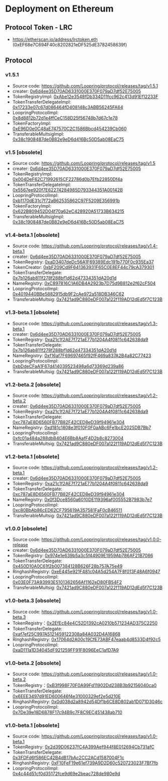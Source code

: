 # Deployment on Ethereum


## Protocol Token - LRC

- https://etherscan.io/address/lrctoken.eth (0xEF68e7C694F40c8202821eDF525dE3782458639f)

## Protocol

### v1.5.1

- Source code: https://github.com/Loopring/protocol/releases/tag/v1.5.1
- creater: [0x6d4ee35D70AD6331000E370F079aD7df52E75005](https://etherscan.io/address/0x6d4ee35D70AD6331000E370F079aD7df52E75005)  
- TokenRegistryImpl: [0xAbe12e3548fDb334D11fcc962c413d91Ef12233F](https://etherscan.io/address/0xAbe12e3548fDb334D11fcc962c413d91Ef12233F)    
- TokenTransferDelegateImpl: [0x17233e07c67d086464fD408148c3ABB56245FA64](https://etherscan.io/address/0x17233e07c67d086464fD408148c3ABB56245FA64)    
- LoopringProtocolImpl:  [0x8d8812b72d1e4ffCeC158D25f56748b7d67c1e78](https://etherscan.io/address/0x8d8812b72d1e4ffCeC158D25f56748b7d67c1e78)    
- TokenFactoryImpl: [0xE96D0e0C48aE747570C2C1586Bbcd454239Cb060](https://etherscan.io/address/0xE96D0e0C48aE747570C2C1586Bbcd454239Cb060)    
- TransferableMultsigImpl:  [0x38c1908487de0B82e9eD6d416Bc50D5ab08EaC75](https://etherscan.io/address/0x38c1908487de0B82e9eD6d416Bc50D5ab08EaC75)    


### v1.5 [obsolete]

- Source code: https://github.com/Loopring/protocol/releases/tag/v1.5
- creater: [0x6d4ee35D70AD6331000E370F079aD7df52E75005](https://etherscan.io/address/0x6d4ee35D70AD6331000E370F079aD7df52E75005)  
- TokenRegistryImpl: [0x004DeF62C71992615CF22786d0b7Efb22850Df4a](https://etherscan.io/address/0x004DeF62C71992615CF22786d0b7Efb22850Df4a)    
- TokenTransferDelegateImpl: [0x5567ee920f7E62274284985D793344351A00142B](https://etherscan.io/address/0x5567ee920f7E62274284985D793344351A00142B)    
- LoopringProtocolImpl:  [0xb1170dE31c7f72aB62535862C97F5209E356991b](https://etherscan.io/address/0xb1170dE31c7f72aB62535862C97F5209E356991b)    
- TokenFactoryImpl: [0x622B809452D04f70a62eC428920A51733B634215](https://etherscan.io/address/0x622B809452D04f70a62eC428920A51733B634215)    
- TransferableMultsigImpl:  [0x38c1908487de0B82e9eD6d416Bc50D5ab08EaC75](https://etherscan.io/address/0x38c1908487de0B82e9eD6d416Bc50D5ab08EaC75)    


### v1.4-beta.1 [obsolete]

- Source code: https://github.com/Loopring/protocol/releases/tag/v1.4-beta.1
- creater: [0x6d4ee35D70AD6331000E370F079aD7df52E75005](https://etherscan.io/address/0x6d4ee35D70AD6331000E370F079aD7df52E75005)  
- TokenRegistry: [0xaD3407deDc56A1F69389Edc191b770F0c935Ea37](https://etherscan.io/address/0xaD3407deDc56A1F69389Edc191b770F0c935Ea37)    
- TokenCreator: [0xbF209Cd9F641363931F65C0E8EF44c79cA379301](https://etherscan.io/address/0xbF209Cd9F641363931F65C0E8EF44c79cA379301)    
- TokenTransferDelegate: [0x7b126ab811f278f288bf1d62d47334351dA20d1d](https://etherscan.io/address/0x7b126ab811f278f288bf1d62d47334351dA20d1d)    
- NameRegistry: [0xC897816C1A6DB4A2923b7D75d9B812e2f62cF504](https://etherscan.io/address/0xC897816C1A6DB4A2923b7D75d9B812e2f62cF504)    
- LoopringProtocolImpl:  [0x4019440BBe5882915db9F2cAe972a518DB346C62](https://etherscan.io/address/0x4019440BBe5882915db9F2cAe972a518DB346C62)    
- TransferableMultsig:  [0x7421ad9C880eDF007a122f119AD12dEd5f7C123B](https://etherscan.io/address/0x7421ad9C880eDF007a122f119AD12dEd5f7C123B)    


### v1.3-beta.1 [obsolete]

- Source code: https://github.com/Loopring/protocol/releases/tag/v1.3-beta.1
- creater: [0x6d4ee35D70AD6331000E370F079aD7df52E75005](https://etherscan.io/address/0x6d4ee35D70AD6331000E370F079aD7df52E75005)  
- TokenRegistry: [0xa21c1f2AE7f721aE77b1204A4f0811c642638da9](https://etherscan.io/address/0xa21c1f2AE7f721aE77b1204A4f0811c642638da9)    
- TokenTransferDelegate: [0x7b126ab811f278f288bf1d62d47334351dA20d1d](https://etherscan.io/address/0x7b126ab811f278f288bf1d62d47334351dA20d1d)    
- NameRegistry: [0xf16af7F69697465f92fF469a837A2B4a82C77423](https://etherscan.io/address/0xf16af7F69697465f92fF469a837A2B4a82C77423)    
- LoopringProtocolImpl:  [0xbDdeCFaA1F67d414039523498a6d73369d239a86](https://etherscan.io/address/0xbDdeCFaA1F67d414039523498a6d73369d239a86)    
- TransferableMultsig:  [0x7421ad9C880eDF007a122f119AD12dEd5f7C123B](https://etherscan.io/address/0x7421ad9C880eDF007a122f119AD12dEd5f7C123B)    

### v1.2-beta.2 [obsolete]

- Source code: https://github.com/Loopring/protocol/releases/tag/v1.2-beta.2
- creater: [0x6d4ee35D70AD6331000E370F079aD7df52E75005](https://etherscan.io/address/0x6d4ee35D70AD6331000E370F079aD7df52E75005)  
- TokenRegistry: [0xa21c1f2AE7f721aE77b1204A4f0811c642638da9](https://etherscan.io/address/0xa21c1f2AE7f721aE77b1204A4f0811c642638da9)    
- TokenTransferDelegate: [0xc787aE8D6560FB77B82F42CED8eD39f94961e304](https://etherscan.io/address/0xc787aE8D6560FB77B82F42CED8eD39f94961e304)    
- NameRegistry: [0xd181c1808e3f010F0F0aABc6Fe1bcE2025DB7Bb7](https://etherscan.io/address/0xd181c1808e3f010F0F0aABc6Fe1bcE2025DB7Bb7)    
- LoopringProtocolImpl:  [0xfc01a484a288dbB404E6Bb8AafF4D2b8c8273004](https://etherscan.io/address/0xfc01a484a288dbB404E6Bb8AafF4D2b8c8273004)    
- TransferableMultsig:  [0x7421ad9C880eDF007a122f119AD12dEd5f7C123B](https://etherscan.io/address/0x7421ad9C880eDF007a122f119AD12dEd5f7C123B)    

### v1.2-beta.1 [obsolete]

- Source code: https://github.com/Loopring/protocol/releases/tag/v1.2-beta.1
- creater: [0x6d4ee35D70AD6331000E370F079aD7df52E75005](https://etherscan.io/address/0x6d4ee35D70AD6331000E370F079aD7df52E75005)  
- TokenRegistry: [0xa21c1f2AE7f721aE77b1204A4f0811c642638da9](https://etherscan.io/address/0xa21c1f2AE7f721aE77b1204A4f0811c642638da9)    
- TokenTransferDelegate: [0xc787aE8D6560FB77B82F42CED8eD39f94961e304](https://etherscan.io/address/0xc787aE8D6560FB77B82F42CED8eD39f94961e304)    
- NameRegistry: [0x0f3Dce8560a6010DE119396af005552B7983b7e7](https://etherscan.io/address/0x0f3Dce8560a6010DE119396af005552B7983b7e7)    
- LoopringProtocolImpl:  [0xc80BbAb86cED62CF795619A357581FaF0cB46511](https://etherscan.io/address/0xc80BbAb86cED62CF795619A357581FaF0cB46511)    
- TransferableMultsig:  [0x7421ad9C880eDF007a122f119AD12dEd5f7C123B](https://etherscan.io/address/0x7421ad9C880eDF007a122f119AD12dEd5f7C123B)    

### v1.0.0 [obsolete]

- Source code: https://github.com/Loopring/protocol/releases/tag/v1.0.0-release
- creater: [0x6d4ee35D70AD6331000E370F079aD7df52E75005](https://etherscan.io/address/0x6d4ee35D70AD6331000E370F079aD7df52E75005)  
- TokenRegistry: [0x974e1e639b5a3c5f44909E1959Ab786AF21B7086](https://etherscan.io/address/0x974e1e639b5a3c5f44909E1959Ab786AF21B7086)    
- TokenTransferDelegate: [0x450D10A0C61f2b007384128B626F28b757A75e49](https://etherscan.io/address/0x450D10A0C61f2b007384128B626F28b757A75e49)    
- RinghashRegistry: [0xeE445e921F481c04A5d254A7F8f013F48A6f0947](https://etherscan.io/address/0xeE445e921F481c04A5d254A7F8f013F48A6f0947)    
- LoopringProtocolImpl:  [0x03E0F73A93993E5101362656Af1162eD80FB54F2](https://etherscan.io/address/0x03E0F73A93993E5101362656Af1162eD80FB54F2)    
- TransferableMultsig:  [0x7421ad9C880eDF007a122f119AD12dEd5f7C123B](https://etherscan.io/address/0x7421ad9C880eDF007a122f119AD12dEd5f7C123B)    


### v1.0-beta.3 [obsolete]
- Source code: https://github.com/Loopring/protocol/releases/tag/v1.0-beta.3
- TokenRegistry：[0x2EfEc84e4C52D1392cA0210b571234AD375C2250](https://etherscan.io/address/0x2EfEc84e4C52D1392cA0210b571234AD375C2250)
- TokenTransferDelegate: [0xaf7ef25C997A5121459122308a84A032D4A16868](https://etherscan.io/address/0xaf7ef25C997A5121459122308a84A032D4A16868)
- RinghashRegistry: [0x17064d2A00c19CfE73ABF47eaab4d8533D4f92c5](https://etherscan.io/address/0x17064d2A00c19CfE73ABF47eaab4d8533D4f92c5)
- LoopringProtocolImpl: [0xaD111a1D34045dF921259FF91F8096EeC1afD7A9](https://etherscan.io/address/0xaD111a1D34045dF921259FF91F8096EeC1afD7A9)


### v1.0-beta.2 [obsolete]

- Source code: https://github.com/Loopring/protocol/releases/tag/v1.0-beta.2
- TokenRegistry：[0xB3f998F70F0A99Fd11902Dd238B3b92156040ca0](https://etherscan.io/address/0xB3f998F70F0A99Fd11902Dd238B3b92156040ca0)
- TokenTransferDelegate: [0x6EEE3497d91ED600646f4e31000329ef2e5d210E](https://etherscan.io/address/0x6EEE3497d91ED600646f4e31000329ef2e5d210E)
- RinghashRegistry: [0x0d038d2a8942d54Df1b6CE8D802ab1D071D3046c](https://etherscan.io/address/0x0d038d2a8942d54Df1b6CE8D802ab1D071D3046c)
- LoopringProtocolImpl: [0x7De39e18D6878F17c94B9c7F8C9EC451438ab710](https://etherscan.io/address/0x7De39e18D6878F17c94B9c7F8C9EC451438ab710)


### v1.0-beta.1 [obsolete]

- Source code: https://github.com/Loopring/protocol/releases/tag/v1.0-beta.1
- TokenRegistry: [0x2d39D06237fC4A399Aef944f8E012694Cb731afC](https://etherscan.io/address/0x2d39D06237fC4A399Aef944f8E012694Cb731afC)
- TokenTransferDelegate: [0x3FDFd6f586EC42B4dB17bAc2CC2ACd1587004F1c](https://etherscan.io/address/0x3FDFd6f586EC42B4dB17bAc2CC2ACd1587004F1c)
- RinghashRegistry: [0xF10FeF19e61ef739A9D2D60c520723023F7Bf7fb](https://etherscan.io/address/0xF10FeF19e61ef739A9D2D60c520723023F7Bf7fb)
- LoopringProtocolImpl: [0x4c44d51cf0d35172fce9d69e2beac728de980e9d](https://etherscan.io/address/0x4c44d51cf0d35172fce9d69e2beac728de980e9d)
